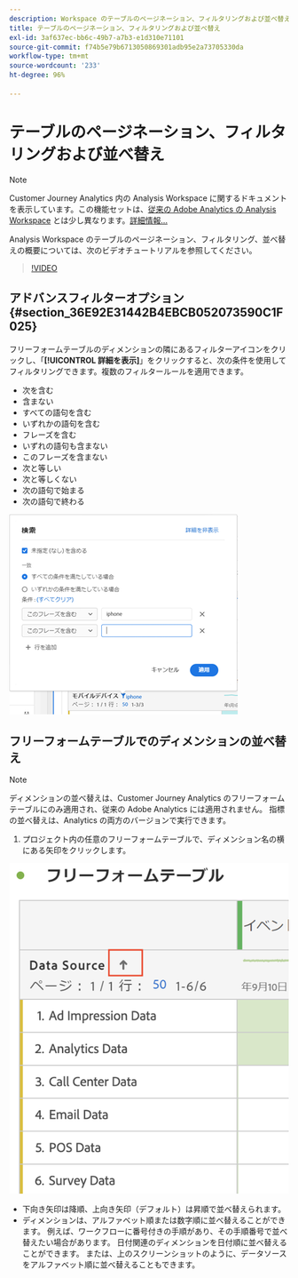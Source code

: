 ```yaml
---
description: Workspace のテーブルのページネーション、フィルタリングおよび並べ替え
title: テーブルのページネーション、フィルタリングおよび並べ替え
exl-id: 3af637ec-bb6c-49b7-a7b3-e1d310e71101
source-git-commit: f74b5e79b6713050869301adb95e2a73705330da
workflow-type: tm+mt
source-wordcount: '233'
ht-degree: 96%

---
```


# テーブルのページネーション、フィルタリングおよび並べ替え

>[!NOTE]
>
>Customer Journey Analytics 内の Analysis Workspace に関するドキュメントを表示しています。この機能セットは、[従来の Adobe Analytics の Analysis Workspace](https://experienceleague.adobe.com/docs/analytics/analyze/analysis-workspace/home.html) とは少し異なります。[詳細情報...](/help/getting-started/cja-aa.md)

Analysis Workspace のテーブルのページネーション、フィルタリング、並べ替えの概要については、次のビデオチュートリアルを参照してください。

>[!VIDEO](https://video.tv.adobe.com/v/23968)

## アドバンスフィルターオプション {#section_36E92E31442B4EBCB052073590C1F025}

フリーフォームテーブルのディメンションの隣にあるフィルターアイコンをクリックし、「**[!UICONTROL 詳細を表示]**」をクリックすると、次の条件を使用してフィルタリングできます。複数のフィルタールールを適用できます。

* 次を含む
* 含まない
* すべての語句を含む
* いずれかの語句を含む
* フレーズを含む
* いずれの語句も含まない
* このフレーズを含まない
* 次と等しい
* 次と等しくない
* 次の語句で始まる
* 次の語句で終わる

![](assets/advanced-filter.png)

## フリーフォームテーブルでのディメンションの並べ替え

>[!NOTE]
>
>ディメンションの並べ替えは、Customer Journey Analytics のフリーフォームテーブルにのみ適用され、従来の Adobe Analytics には適用されません。 指標の並べ替えは、Analytics の両方のバージョンで実行できます。

1. プロジェクト内の任意のフリーフォームテーブルで、ディメンション名の横にある矢印をクリックします。

![](assets/sort-dimensions.png)

* 下向き矢印は降順、上向き矢印（デフォルト）は昇順で並べ替えられます。
* ディメンションは、アルファベット順または数字順に並べ替えることができます。 例えば、ワークフローに番号付きの手順があり、その手順番号で並べ替えたい場合があります。 日付関連のディメンションを日付順に並べ替えることができます。 または、上のスクリーンショットのように、データソースをアルファベット順に並べ替えることもできます。
